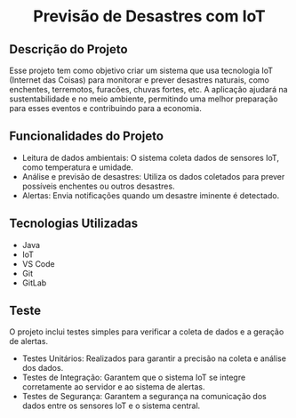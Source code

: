 <h1 align="center">Previsão de Desastres com IoT</h1>

## Descrição do Projeto

Esse projeto tem como objetivo criar um sistema que usa tecnologia IoT (Internet das Coisas) para monitorar e prever desastres naturais, como enchentes, terremotos, furacões, chuvas fortes, etc. A aplicação ajudará na sustentabilidade e no meio ambiente, permitindo uma melhor preparação para esses eventos e contribuindo para a economia.

## Funcionalidades do Projeto

- Leitura de dados ambientais: O sistema coleta dados de sensores IoT, como temperatura e umidade.
- Análise e previsão de desastres: Utiliza os dados coletados para prever possíveis enchentes ou outros desastres.
- Alertas: Envia notificações quando um desastre iminente é detectado.
 
## Tecnologias Utilizadas

- Java
- IoT
- VS Code
- Git
- GitLab 

## Teste

O projeto inclui testes simples para verificar a coleta de dados e a geração de alertas.
- Testes Unitários: Realizados para garantir a precisão na coleta e análise dos dados.
- Testes de Integração: Garantem que o sistema IoT se integre corretamente ao servidor e ao sistema de alertas.
- Testes de Segurança: Garantem a segurança na comunicação dos dados entre os sensores IoT e o sistema central.
